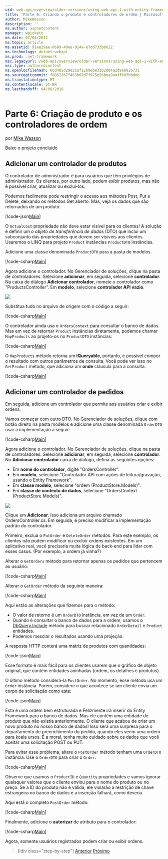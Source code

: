 ```yaml
---
uid: web-api/overview/older-versions/using-web-api-1-with-entity-framework-5/using-web-api-with-entity-framework-part-6
title: 'Parte 6: Criando o produto e controladores de ordem | Microsoft Docs'
author: MikeWasson
description: ''
ms.author: aspnetcontent
manager: wpickett
ms.date: 07/04/2012
ms.topic: article
ms.assetid: 91ee29ee-0689-40ee-914a-e7dd733b6622
ms.technology: dotnet-webapi
ms.prod: .net-framework
msc.legacyurl: /web-api/overview/older-versions/using-web-api-1-with-entity-framework-5/using-web-api-with-entity-framework-part-6
msc.type: authoredcontent
ms.openlocfilehash: 6bd485d29821af12b9ebe31b2d04a2d9ab826731
ms.sourcegitcommit: f8852267f463b62d7f975e56bea9aa3f68fbbdeb
ms.translationtype: MT
ms.contentlocale: pt-BR
ms.lasthandoff: 04/06/2018
---
```

<a name="part-6-creating-product-and-order-controllers"></a>Parte 6: Criação de produto e os controladores de ordem
====================
por [Mike Wasson](https://github.com/MikeWasson)

[Baixe o projeto concluído](http://code.msdn.microsoft.com/ASP-NET-Web-API-with-afa30545)

## <a name="add-a-products-controller"></a>Adicionar um controlador de produtos

O controlador de administrador é para usuários que têm privilégios de administrador. Os clientes, por outro lado, podem exibir produtos, mas não é possível criar, atualizar ou excluí-los.

Podemos facilmente pode restringir o acesso aos métodos Post, Put e Delete, deixando os métodos Get aberto. Mas, veja os dados que são retornados de um produto:

[!code-json[Main](using-web-api-with-entity-framework-part-6/samples/sample1.json?highlight=1)]

O `ActualCost` propriedade não deve estar visível para os clientes! A solução é definir um *o objeto de transferência de dados* (DTO) que inclui um subconjunto das propriedades que devem ser visíveis aos clientes. Usaremos o LINQ para projeto `Product` instâncias `ProductDTO` instâncias.

Adicione uma classe denominada `ProductDTO` para a pasta de modelos.

[!code-csharp[Main](using-web-api-with-entity-framework-part-6/samples/sample2.cs)]

Agora adicione o controlador. No Gerenciador de soluções, clique na pasta de controladores. Selecione **adicionar**, em seguida, selecione **controlador**. Na caixa de diálogo **Adicionar controlador**, nomeie o controlador como &quot;ProductsController&quot;. Em **modelo**, selecione **controlador API vazio**.

![](using-web-api-with-entity-framework-part-6/_static/image1.png)

Substitua tudo no arquivo de origem com o código a seguir:

[!code-csharp[Main](using-web-api-with-entity-framework-part-6/samples/sample3.cs)]

O controlador ainda usa o `OrdersContext` para consultar o banco de dados. Mas em vez de retornar `Product` instâncias diretamente, podemos chamar `MapProducts` ao projeto-os no `ProductDTO` instâncias:

[!code-csharp[Main](using-web-api-with-entity-framework-part-6/samples/sample4.cs?highlight=1)]

O `MapProducts` método retorna um **IQueryable**, portanto, é possível compor o resultado com outros parâmetros de consulta. Você pode ver isso no `GetProduct` método, que adiciona um **onde** cláusula para a consulta:

[!code-csharp[Main](using-web-api-with-entity-framework-part-6/samples/sample5.cs?highlight=2)]

## <a name="add-an-orders-controller"></a>Adicionar um controlador de pedidos

Em seguida, adicione um controlador que permite aos usuários criar e exibir ordens.

Vamos começar com outro DTO. No Gerenciador de soluções, clique com botão direito na pasta modelos e adicione uma classe denominada `OrderDTO` usar a implementação a seguir:

[!code-csharp[Main](using-web-api-with-entity-framework-part-6/samples/sample6.cs)]

Agora adicione o controlador. No Gerenciador de soluções, clique na pasta de controladores. Selecione **adicionar**, em seguida, selecione **controlador**. No **Adicionar controlador** caixa de diálogo, defina as seguintes opções:

- Em **nome do controlador**, digite "OrdersController".
- Em **modelo**, selecione "Controlador API com ações de leitura/gravação, usando o Entity Framework".
- Em **classe modelo**, selecione &quot;ordem (ProductStore.Models)&quot;.
- Em **classe de contexto de dados**, selecione &quot;OrdersContext (ProductStore.Models)&quot;.

![](using-web-api-with-entity-framework-part-6/_static/image2.png)

Clique em **Adicionar**. Isso adiciona um arquivo chamado OrdersController.cs. Em seguida, é preciso modificar a implementação padrão do controlador.

Primeiro, exclua o `PutOrder` e `DeleteOrder` métodos. Para este exemplo, os clientes não podem modificar ou excluir ordens existentes. Em um aplicativo real, você precisaria muita lógica de back-end para lidar com esses casos. (Por exemplo, a ordem já vinha?)

Alterar o `GetOrders` método para retornar apenas os pedidos que pertencem ao usuário:

[!code-csharp[Main](using-web-api-with-entity-framework-part-6/samples/sample7.cs)]

Alterar o `GetOrder` método da seguinte maneira:

[!code-csharp[Main](using-web-api-with-entity-framework-part-6/samples/sample8.cs)]

Aqui estão as alterações que fizemos para o método:

- O valor de retorno é um `OrderDTO` instância, em vez de um `Order`.
- Quando é consultar o banco de dados para a ordem, usamos o [DbQuery.Include](https://msdn.microsoft.com/library/gg696395) método para buscar relacionado `OrderDetail` e `Product` entidades.
- Podemos mesclar o resultados usando uma projeção.

A resposta HTTP conterá uma matriz de produtos com quantidades:

[!code-json[Main](using-web-api-with-entity-framework-part-6/samples/sample9.json)]

Esse formato é mais fácil para os clientes usarem que o gráfico de objeto original, que contém entidades aninhadas (ordem, os detalhes e produtos).

O último método considerá-la `PostOrder`. No momento, esse método usa um `Order` instância. Porém, considere o que acontece se um cliente envia um corpo de solicitação como este:

[!code-json[Main](using-web-api-with-entity-framework-part-6/samples/sample10.json)]

Esta é uma ordem bem estruturada e Felizmente irá inserir do Entity Framework para o banco de dados. Mas ele contém uma entidade de produto que não existia anteriormente. O cliente que acabou de criar um novo produto no nosso banco de dados! Isso será uma surpresa para o departamento de preenchimento do pedido, quando eles veem uma ordem para koala ursos. É a moral, tenha muito cuidado sobre os dados que você aceitar uma solicitação POST ou PUT.

Para evitar esse problema, altere o `PostOrder` método tenham uma `OrderDTO` instância. Use o `OrderDTO` para criar o `Order`.

[!code-csharp[Main](using-web-api-with-entity-framework-part-6/samples/sample11.cs)]

Observe que usamos o `ProductID` e `Quantity` propriedades e vamos ignorar quaisquer valores que o cliente enviou para o nome do produto ou no preço. Se a ID do produto não é válida, ele violarão a restrição de chave estrangeira no banco de dados e a inserção falhará, como deveria.

Aqui está o completo `PostOrder` método:

[!code-csharp[Main](using-web-api-with-entity-framework-part-6/samples/sample12.cs)]

Finalmente, adicione o **autorizar** de atributo para o controlador:

[!code-csharp[Main](using-web-api-with-entity-framework-part-6/samples/sample13.cs)]

Agora, somente usuários registrados podem criar ou exibir ordens.

> [!div class="step-by-step"]
> [Anterior](using-web-api-with-entity-framework-part-5.md)
> [Próximo](using-web-api-with-entity-framework-part-7.md)
